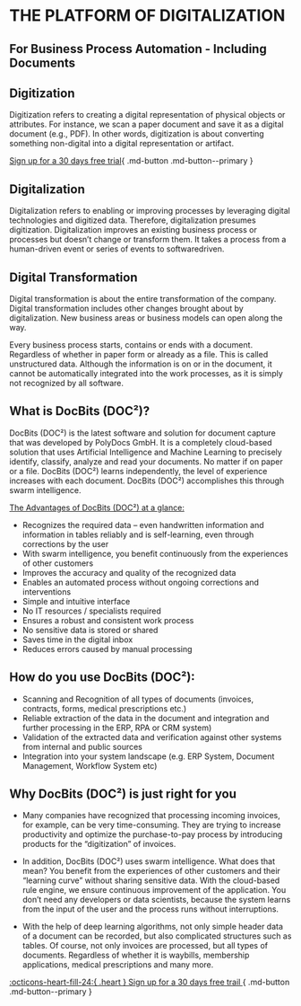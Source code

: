 # THE PLATFORM OF DIGITALIZATION
## For Business Process Automation - Including Documents

## Digitization
Digitization refers to creating a digital representation of physical objects or attributes. For instance, we scan a paper document and save it as a digital document (e.g., PDF). In other words, digitization is about converting
something non-digital into a digital representation or artifact.



[Sign up for a 30 days free trial](https://app.polydocs.io){ .md-button .md-button--primary }

## Digitalization

Digitalization refers to enabling or improving processes by leveraging digital technologies and digitized
data. Therefore, digitalization presumes digitization.
Digitalization improves an existing business process or processes but doesn’t change or transform them. It takes a process from a human-driven event or series of events to softwaredriven.

## Digital Transformation

Digital transformation is about the entire transformation of the company. Digital transformation includes other changes brought about by digitalization. New business areas or
business models can open along the way.

Every business process starts, contains or ends with a document. Regardless of whether in paper form or already as a file. This is called unstructured data. Although the information is on or in the document, it cannot be automatically integrated into the work processes, as it is simply not recognized by all software.

## What is DocBits (DOC²)?

DocBits (DOC²) is the latest software and solution for document capture that was developed by PolyDocs GmbH. It is a completely cloud-based solution that uses Artificial Intelligence and Machine Learning to precisely identify, classify, analyze and read your documents. No matter if on paper or a file. DocBits (DOC²) learns independently, the level of experience increases with each document. DocBits (DOC²) accomplishes this through swarm intelligence.

<ins>The Advantages of DocBits (DOC²) at a glance:</ins>

  -  Recognizes the required data – even handwritten information and information in tables reliably and is self-learning, even through corrections by the user
  -  With swarm intelligence, you benefit continuously from the experiences of other customers
  -  Improves the accuracy and quality of the recognized data
  -  Enables an automated process without ongoing corrections and interventions
  -  Simple and intuitive interface
  -  No IT resources / specialists required
  -  Ensures a robust and consistent work process
  -  No sensitive data is stored or shared
  -  Saves time in the digital inbox
  -  Reduces errors caused by manual processing

## How do you use DocBits (DOC²):

  -  Scanning and Recognition of all types of documents (invoices, contracts, forms, medical prescriptions etc.)
  -  Reliable extraction of the data in the document and integration and further processing in the ERP, RPA or CRM system)
  -  Validation of the extracted data and verification against other systems from internal and public sources
  -  Integration into your system landscape (e.g. ERP System, Document Management, Workflow System etc)

## Why DocBits (DOC²) is just right for you

  -   Many companies have recognized that processing incoming invoices, for example, can be very time-consuming. They are trying to increase productivity and optimize
      the purchase-to-pay process by introducing products for the “digitization” of invoices.

  -  In addition, DocBits (DOC²) uses swarm intelligence. What does that mean? You benefit from the experiences of other customers and their “learning curve” without sharing sensitive
     data. With the cloud-based rule engine, we ensure continuous improvement of the application. You don’t need any developers or data scientists, because the system learns from the input of the user and the process runs without interruptions.

  -  With the help of deep learning algorithms, not only simple header data of a document can be recorded, but also complicated structures such as tables. Of course, not
     only invoices are processed, but all types of documents. Regardless of whether it is waybills, membership applications, medical prescriptions and many more.


[:octicons-heart-fill-24:{ .heart } Sign up for a 30 days free trail ](https://app.polydocs.io){ .md-button .md-button--primary }
